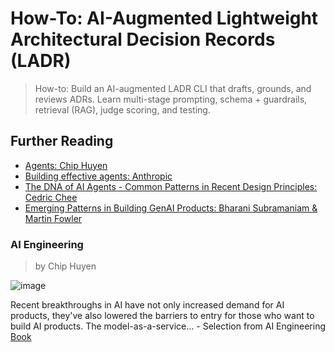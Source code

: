 # How-To: AI-Augmented Lightweight Architectural Decision Records (LADR)

> How-to: Build an AI-augmented LADR CLI that drafts, grounds, and reviews ADRs. Learn multi-stage prompting, schema + guardrails, retrieval (RAG), judge scoring, and testing.

## Further Reading

- [Agents: Chip Huyen](https://huyenchip.com/2025/01/07/agents.html)
- [Building effective agents: Anthropic](https://www.anthropic.com/engineering/building-effective-agents)
- [The DNA of AI Agents - Common Patterns in Recent Design Principles: Cedric Chee](https://cedricchee.com/blog/the-dna-of-ai-agents/)
- [Emerging Patterns in Building GenAI Products: Bharani Subramaniam & Martin Fowler](https://martinfowler.com/articles/gen-ai-patterns/)

### AI Engineering

> by Chip Huyen

![image](https://www.oreilly.com/covers/urn:orm:book:9781098166298/100w/)

Recent breakthroughs in AI have not only increased demand for AI products, they've also lowered the barriers to entry for those who want to build AI products. The model-as-a-service... - Selection from AI Engineering [Book](https://www.oreilly.com/library/view/ai-engineering/9781098166298/)
